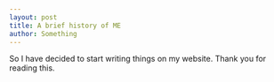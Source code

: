 ```yaml
---
layout: post
title: A brief history of ME
author: Something
---
```


So I have decided to start writing things on my website.
Thank you for reading this.

[1]: /algoliasearch-jekyll-hyde/assets/dallas2.jpg
[2]: https://www.algolia.com/users/sign_up
[3]: mailto:support@algolia.com

